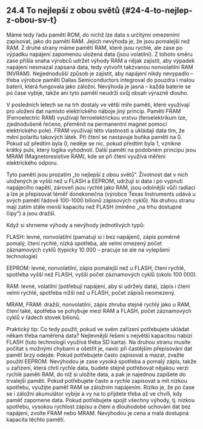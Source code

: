 ## 24.4 To nejlepší z obou světů {#24-4-to-nejlep-z-obou-sv-t}

Máme tedy řadu pamětí ROM, do nichž lze data s určitými omezeními zapisovat, jako do paměti RAM. Jejich nevýhoda je, že jsou pomalejší než RAM. Z druhé strany máme paměti RAM, které jsou rychlé, ale zase po výpadku napájení zapomenou uložená data (jsou volatilní). Z tohoto směru zase přišla snaha výrobců udržet výhody RAM a nějak zajistit, aby výpadek napájení nesmazal zapsaná data, tedy vytvořit takzvanou nonvolatilní RAM (NVRAM). Nejjednodušší způsob je zajistit, aby napájení nikdy nevypadlo – třeba výrobce pamětí Dallas Semiconductors integroval do pouzdra i malou baterii, která fungovala jako záložní. Nevýhoda je jasná – každá baterie se po čase vybije, takže ani tyto paměti neudrží svůj obsah výrazně dlouho.

V posledních letech se na trh dostaly ve větší míře paměti, které využívají pro uložení dat namísto elektrického náboje jiný princip. Paměti FRAM (Ferroelectric RAM) využívají ferroelektrickou vrstvu (feroelektrikum lze, zjednodušeně řečeno, přeměnit na permanentní magnet pomocí elektrického pole). FRAM využívají této vlastnosti a ukládají data tím, že mění polaritu takových látek. Při čtení se nastavuje buňka paměti na 0\. Pokud už předtím byla 0, neděje se nic, pokud předtím byla 1, vznikne krátký puls, který logika vyhodnotí. Další paměti na podobném principu jsou MRAM (Magnetoresistive RAM), kde se při čtení využívá měření elektrického odporu.

Tyto paměti jsou prozatím „to nejlepší z obou světů“. Životnost dat v nich uložených je vyšší než u FLASH a EEPROM, udržují si data i po vypnutí napájecího napětí, zároveň jsou rychlé jako RAM, jsou odolnější vůči radiaci a lze je přepisovat téměř donekonečna (výrobce Texas Instruments udává u svých pamětí řádově 100-1000 bilionů zápisových cyklů). Na druhou stranu mají zatím stále menší kapacitu než FLASH (míněno „na trhu dostupné čipy“) a jsou dražší.

Když si shrneme výhody a nevýhody jednotlivých typů:

FLASH: levné, nonvolatilní (pamatují si i bez napájení), zápis poměrně pomalý, čtení rychlé, nízká spotřeba, ale velmi omezený počet záznamových cyklů (typicky 10 000 – pracuje se ale na vylepšení technologie)

EEPROM: levné, nonvolatilní, zápis pomalejší než u FLASH, čtení rychlé, spotřeba vyšší než FLASH, vyšší počet záznamových cyklů (okolo 100 000). 

RAM: levné, volatilní (potřebují napájení, aby si udržely data), zápis i čtení velmi rychlé, spotřeba nižší než u FLASH, počet zápisů neomezený.

MRAM, FRAM: dražší, nonvolatilní, zápis zhruba stejně rychlý jako u RAM, čtení také, spotřeba se pohybuje mezi RAM a FLASH, počet záznamových cyklů v řádech stovek bilionů.

Praktický tip: Co tedy použít, pokud ve svém zařízení potřebujete ukládat někam třeba naměřená data? Nejlevnější řešení s největší kapacitou nabízí FLASH (tuto technologii využívá třeba SD karta). Na druhou stranu musíte počítat s možnými chybami a ošetřit je, navíc při častějším přepisování dat paměť brzy odejde. Pokud potřebujete často zapisovat a mazat, zvažte použití EEPROM. Nevýhodou je zase vysoká spotřeba a pomalý zápis, takže u zařízení, která chrlí rychle data, budete stejně potřebovat nějakou verzi rychlé paměti RAM, do níž si uložíte data, a pak je najednou zapíšete do trvalejší paměti. Pokud potřebujete často a rychle zapisovat a mít nízkou spotřebu, využijte paměť RAM se záložním napájením. Riziko je, že po čase se i záložní akumulátor vybije a vy na to přijdete třeba až ve chvíli, kdy paměť zapomene data. Pokud potřebujete spojit všechny výhody, tj. nízkou spotřebu, vysokou rychlost zápisu a čtení a dlouhodobé uchování dat bez napájení, zvolte FRAM nebo MRAM. Nevýhodou je cena a malá dostupná kapacita těchto pamětí.